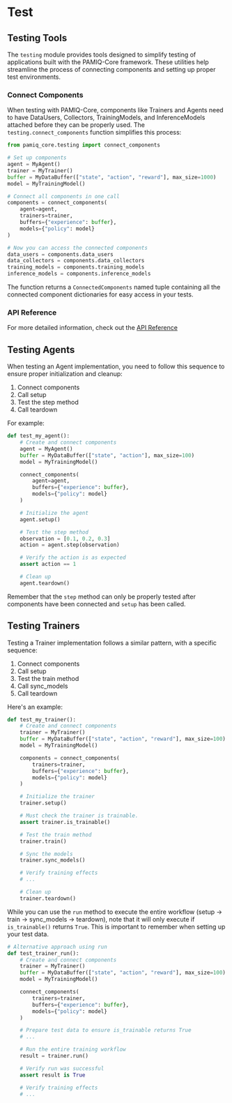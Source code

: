 # Test

## Testing Tools

The `testing` module provides tools designed to simplify testing of applications built with the PAMIQ-Core framework. These utilities help streamline the process of connecting components and setting up proper test environments.

### Connect Components

When testing with PAMIQ-Core, components like Trainers and Agents need to have DataUsers, Collectors, TrainingModels, and InferenceModels attached before they can be properly used. The `testing.connect_components` function simplifies this process:

```python
from pamiq_core.testing import connect_components

# Set up components
agent = MyAgent()
trainer = MyTrainer()
buffer = MyDataBuffer(["state", "action", "reward"], max_size=1000)
model = MyTrainingModel()

# Connect all components in one call
components = connect_components(
    agent=agent,
    trainers=trainer,
    buffers={"experience": buffer},
    models={"policy": model}
)

# Now you can access the connected components
data_users = components.data_users
data_collectors = components.data_collectors
training_models = components.training_models
inference_models = components.inference_models
```

The function returns a `ConnectedComponents` named tuple containing all the connected component dictionaries for easy access in your tests.

### API Reference

For more detailed information, check out the [API Reference](../api/testing.md)

## Testing Agents

When testing an Agent implementation, you need to follow this sequence to ensure proper initialization and cleanup:

1. Connect components
2. Call setup
3. Test the step method
4. Call teardown

For example:

```python
def test_my_agent():
    # Create and connect components
    agent = MyAgent()
    buffer = MyDataBuffer(["state", "action"], max_size=100)
    model = MyTrainingModel()

    connect_components(
        agent=agent,
        buffers={"experience": buffer},
        models={"policy": model}
    )

    # Initialize the agent
    agent.setup()

    # Test the step method
    observation = [0.1, 0.2, 0.3]
    action = agent.step(observation)

    # Verify the action is as expected
    assert action == 1

    # Clean up
    agent.teardown()
```

Remember that the `step` method can only be properly tested after components have been connected and `setup` has been called.

## Testing Trainers

Testing a Trainer implementation follows a similar pattern, with a specific sequence:

1. Connect components
2. Call setup
3. Test the train method
4. Call sync_models
5. Call teardown

Here's an example:

```python
def test_my_trainer():
    # Create and connect components
    trainer = MyTrainer()
    buffer = MyDataBuffer(["state", "action", "reward"], max_size=100)
    model = MyTrainingModel()

    components = connect_components(
        trainers=trainer,
        buffers={"experience": buffer},
        models={"policy": model}
    )

    # Initialize the trainer
    trainer.setup()

    # Must check the trainer is trainable.
    assert trainer.is_trainable()

    # Test the train method
    trainer.train()

    # Sync the models
    trainer.sync_models()

    # Verify training effects
    # ...

    # Clean up
    trainer.teardown()
```

While you can use the `run` method to execute the entire workflow (setup → train → sync_models → teardown), note that it will only execute if `is_trainable()` returns `True`. This is important to remember when setting up your test data.

```python
# Alternative approach using run
def test_trainer_run():
    # Create and connect components
    trainer = MyTrainer()
    buffer = MyDataBuffer(["state", "action", "reward"], max_size=100)
    model = MyTrainingModel()

    connect_components(
        trainers=trainer,
        buffers={"experience": buffer},
        models={"policy": model}
    )

    # Prepare test data to ensure is_trainable returns True
    # ...

    # Run the entire training workflow
    result = trainer.run()

    # Verify run was successful
    assert result is True

    # Verify training effects
    # ...
```
